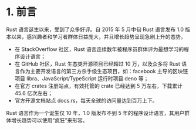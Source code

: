 # 1. 前言

Rust 语言诞生以来，受到了众多好评。自 2015 年 5 月中旬 Rust 语言发布 1.0 版本以来，感兴趣者和学习者群体日益庞大，并且增长趋势呈现急剧上升的态势。

- 在 StackOverflow 社区，Rust 语言连续数年被程序员群体评为最想学习的程序设计语言；
- 在 GitHub 社区，Rust 生态类开源项目已经超过 10 万，以及众多将 Rust 语言作为主要开发语言的第三方杀手级生态项目，如：facebook 主导的区块链项目 libra、JavaScript/TypeScript 运行时项目 deno 等；
- 在官方 crates 注册站点，有效托管的 crate 已经达到 5 万左右，下载累计 45.6 亿次左右；
- 官方开源文档站点 docs.rs，每天全球的访问量达到百万上下。

Rust 语言作为一个诞生仅 10 年，1.0 版发布不到 5 年的程序设计语言，其用户群体增长趋势可以使用“疯狂”来形容。
